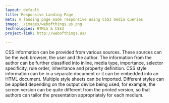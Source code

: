 ```yaml
---
layout: default
title: Responsive Landing Page
meta: A landing page made responsive using CSS3 media queries
image: ./images/webofthings.us.png
technologies: HTML5 & CSS3
project-link: http://webofthings.us/

---
```


CSS information can be provided from various sources. These sources can be the web browser, the user and the author. The information from the author can be further classified into inline, media type, importance, selector specificity, rule order, inheritance and property definition. CSS style information can be in a separate document or it can be embedded into an HTML document. Multiple style sheets can be imported. Different styles can be applied depending on the output device being used; for example, the screen version can be quite different from the printed version, so that authors can tailor the presentation appropriately for each medium.